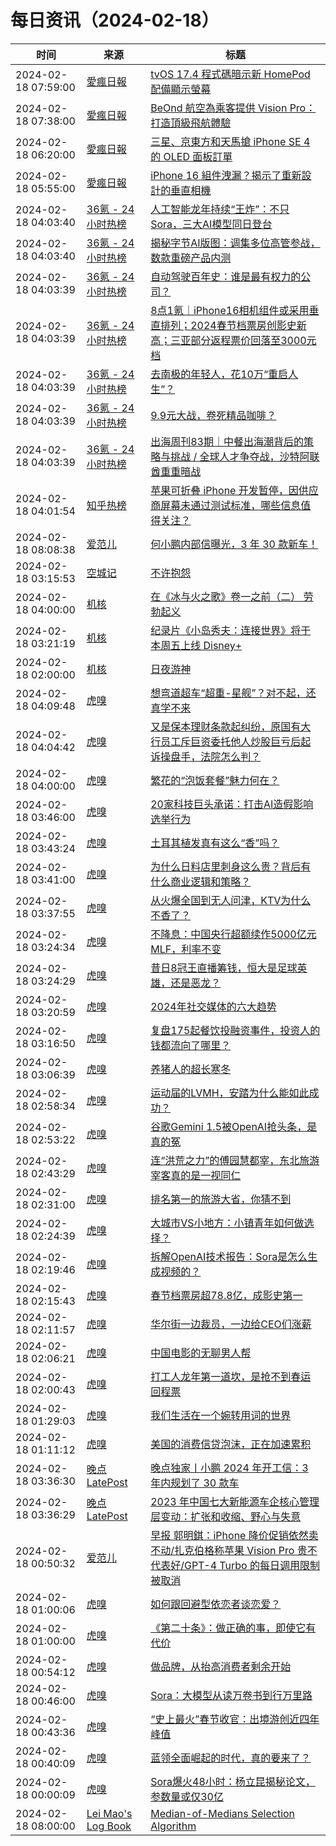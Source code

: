 ﻿# 每日资讯（2024-02-18）

|时间|来源|标题|
|---|---|---|
|2024-02-18 07:59:00|[愛瘋日報](http://www.iphonetaiwan.org/feeds/posts/default)|[tvOS 17.4 程式碼暗示新 HomePod 配備顯示螢幕](https://www.iphonetaiwan.org/2024/02/apple-homepod-innovation-a15-lcd.html)|
|2024-02-18 07:38:00|[愛瘋日報](http://www.iphonetaiwan.org/feeds/posts/default)|[BeOnd 航空為乘客提供 Vision Pro：打造頂級飛航體驗](https://www.iphonetaiwan.org/2024/02/beond-luxury-airlines-apple-vision-pro.html)|
|2024-02-18 06:20:00|[愛瘋日報](http://www.iphonetaiwan.org/feeds/posts/default)|[三星、京東方和天馬搶 iPhone SE 4 的 OLED 面板訂單](https://www.iphonetaiwan.org/2024/02/iphone-se-4-oled-panel-competition.html)|
|2024-02-18 05:55:00|[愛瘋日報](http://www.iphonetaiwan.org/feeds/posts/default)|[iPhone 16 組件洩漏？揭示了重新設計的垂直相機](https://www.iphonetaiwan.org/2024/02/iphone-16-camera-leak.html)|
|2024-02-18 04:03:40|[36氪 - 24小时热榜](https://rss.mifaw.com/articles/5c8bb11a3c41f61efd36683e/5c91d2e23882afa09dff4901)|[人工智能龙年持续“王炸”：不只Sora，三大AI模型同日登台](https://36kr.com/p/2653271600397442)|
|2024-02-18 04:03:40|[36氪 - 24小时热榜](https://rss.mifaw.com/articles/5c8bb11a3c41f61efd36683e/5c91d2e23882afa09dff4901)|[揭秘字节AI版图：调集多位高管参战，数款重磅产品内测](https://36kr.com/p/2653273475071106)|
|2024-02-18 04:03:39|[36氪 - 24小时热榜](https://rss.mifaw.com/articles/5c8bb11a3c41f61efd36683e/5c91d2e23882afa09dff4901)|[自动驾驶百年史：谁是最有权力的公司？](https://36kr.com/p/2651027423904009)|
|2024-02-18 04:03:39|[36氪 - 24小时热榜](https://rss.mifaw.com/articles/5c8bb11a3c41f61efd36683e/5c91d2e23882afa09dff4901)|[8点1氪｜iPhone16相机组件或采用垂直排列；2024春节档票房创影史新高；三亚部分返程票价回落至3000元档](https://36kr.com/p/2653274613496962)|
|2024-02-18 04:03:39|[36氪 - 24小时热榜](https://rss.mifaw.com/articles/5c8bb11a3c41f61efd36683e/5c91d2e23882afa09dff4901)|[去南极的年轻人，花10万“重启人生”？](https://36kr.com/p/2650839471045761)|
|2024-02-18 04:03:39|[36氪 - 24小时热榜](https://rss.mifaw.com/articles/5c8bb11a3c41f61efd36683e/5c91d2e23882afa09dff4901)|[9.9元大战，卷死精品咖啡？](https://36kr.com/p/2651199753683208)|
|2024-02-18 04:03:39|[36氪 - 24小时热榜](https://rss.mifaw.com/articles/5c8bb11a3c41f61efd36683e/5c91d2e23882afa09dff4901)|[出海周刊83期｜中餐出海潮背后的策略与挑战 / 全球人才争夺战，沙特阿联酋重重暗战](https://36kr.com/p/2638354024414344)|
|2024-02-18 04:01:54|[知乎热榜](https://rss.mifaw.com/articles/5c8bb11a3c41f61efd36683e/5c919d543882afa09dff3fa3)|[苹果可折叠 iPhone 开发暂停，因供应商屏幕未通过测试标准，哪些信息值得关注？](https://www.zhihu.com/question/644699291)|
|2024-02-18 08:08:38|[爱范儿](https://www.ifanr.com/feed)|[何小鹏内部信曝光，3 年 30 款新车！](https://www.ifanr.com/1575542?utm_source=rss&utm_medium=rss&utm_campaign=)|
|2024-02-18 03:15:53|[空城记](https://shinekid.com/feed/)|[不许抱怨](https://shinekid.com/2024/02/fobbiden-complaining/)|
|2024-02-18 04:00:00|[机核](https://www.gcores.com/rss)|[在《冰与火之歌》卷一之前（二） 劳勃起义](https://www.gcores.com/articles/176623)|
|2024-02-18 03:21:19|[机核](https://www.gcores.com/rss)|[纪录片《小岛秀夫：连接世界》将于本周五上线 Disney+](https://www.gcores.com/articles/177701)|
|2024-02-18 02:00:00|[机核](https://www.gcores.com/rss)|[日夜游神](https://www.gcores.com/videos/177694)|
|2024-02-18 04:09:48|[虎嗅](https://rss.huxiu.com/)|[想弯道超车“超重-星舰”？对不起，还真学不来](https://www.huxiu.com/article/2683324.html?f=rss)|
|2024-02-18 04:04:42|[虎嗅](https://rss.huxiu.com/)|[又是保本理财条款起纠纷，原国有大行员工斥巨资委托他人炒股巨亏后起诉操盘手，法院怎么判？](https://www.huxiu.com/article/2683346.html?f=rss)|
|2024-02-18 04:00:00|[虎嗅](https://rss.huxiu.com/)|[繁花的“泡饭套餐”魅力何在？](https://www.huxiu.com/article/2682175.html?f=rss)|
|2024-02-18 03:46:00|[虎嗅](https://rss.huxiu.com/)|[20家科技巨头承诺：打击AI造假影响选举行为](https://www.huxiu.com/article/2683345.html?f=rss)|
|2024-02-18 03:43:24|[虎嗅](https://rss.huxiu.com/)|[土耳其植发真有这么“香”吗？](https://www.huxiu.com/article/2672504.html?f=rss)|
|2024-02-18 03:41:00|[虎嗅](https://rss.huxiu.com/)|[为什么日料店里刺身这么贵？背后有什么商业逻辑和策略？](https://www.huxiu.com/article/2680547.html?f=rss)|
|2024-02-18 03:37:55|[虎嗅](https://rss.huxiu.com/)|[从火爆全国到无人问津，KTV为什么不香了？](https://www.huxiu.com/article/2683340.html?f=rss)|
|2024-02-18 03:24:34|[虎嗅](https://rss.huxiu.com/)|[不降息：中国央行超额续作5000亿元MLF，利率不变](https://www.huxiu.com/article/2683341.html?f=rss)|
|2024-02-18 03:24:29|[虎嗅](https://rss.huxiu.com/)|[昔日8冠王直播筹钱，恒大是足球英雄，还是恶龙？](https://www.huxiu.com/article/2683314.html?f=rss)|
|2024-02-18 03:20:59|[虎嗅](https://rss.huxiu.com/)|[2024年社交媒体的六大趋势](https://www.huxiu.com/article/2683304.html?f=rss)|
|2024-02-18 03:16:50|[虎嗅](https://rss.huxiu.com/)|[复盘175起餐饮投融资事件，投资人的钱都流向了哪里？](https://www.huxiu.com/article/2683303.html?f=rss)|
|2024-02-18 03:06:39|[虎嗅](https://rss.huxiu.com/)|[养猪人的超长寒冬](https://www.huxiu.com/article/2680987.html?f=rss)|
|2024-02-18 02:58:34|[虎嗅](https://rss.huxiu.com/)|[运动届的LVMH，安踏为什么能如此成功？](https://www.huxiu.com/article/2680209.html?f=rss)|
|2024-02-18 02:53:22|[虎嗅](https://rss.huxiu.com/)|[谷歌Gemini 1.5被OpenAI抢头条，是真的冤](https://www.huxiu.com/article/2683195.html?f=rss)|
|2024-02-18 02:43:29|[虎嗅](https://rss.huxiu.com/)|[连“洪荒之力”的傅园慧都宰，东北旅游宰客真的是一视同仁](https://www.huxiu.com/article/2683171.html?f=rss)|
|2024-02-18 02:31:00|[虎嗅](https://rss.huxiu.com/)|[排名第一的旅游大省，你猜不到](https://www.huxiu.com/article/2683146.html?f=rss)|
|2024-02-18 02:24:39|[虎嗅](https://rss.huxiu.com/)|[大城市VS小地方：小镇青年如何做选择？](https://www.huxiu.com/article/2678336.html?f=rss)|
|2024-02-18 02:19:46|[虎嗅](https://rss.huxiu.com/)|[拆解OpenAI技术报告：Sora是怎么生成视频的？](https://www.huxiu.com/article/2683137.html?f=rss)|
|2024-02-18 02:15:43|[虎嗅](https://rss.huxiu.com/)|[春节档票房超78.8亿，成影史第一](https://www.huxiu.com/article/2683158.html?f=rss)|
|2024-02-18 02:11:57|[虎嗅](https://rss.huxiu.com/)|[华尔街一边裁员，一边给CEO们涨薪](https://www.huxiu.com/article/2683129.html?f=rss)|
|2024-02-18 02:06:21|[虎嗅](https://rss.huxiu.com/)|[中国电影的无聊男人帮](https://www.huxiu.com/article/2683170.html?f=rss)|
|2024-02-18 02:00:43|[虎嗅](https://rss.huxiu.com/)|[打工人龙年第一道坎，是抢不到春运回程票](https://www.huxiu.com/article/2682869.html?f=rss)|
|2024-02-18 01:29:03|[虎嗅](https://rss.huxiu.com/)|[我们生活在一个婉转用词的世界](https://www.huxiu.com/article/2683163.html?f=rss)|
|2024-02-18 01:11:12|[虎嗅](https://rss.huxiu.com/)|[美国的消费信贷泡沫，正在加速累积](https://www.huxiu.com/article/2683114.html?f=rss)|
|2024-02-18 03:36:30|[晚点LatePost](https://feedpress.me/wx-postlate)|[晚点独家丨小鹏 2024 年开工信：3 年内规划了 30 款车](http://mp.weixin.qq.com/s?__biz=MzU3Mjk1OTQ0Ng%3D%3D&mid=2247512664&idx=2&sn=91b16eb5a897aae74056726662e30952)|
|2024-02-18 03:36:29|[晚点LatePost](https://feedpress.me/wx-postlate)|[2023 年中国七大新能源车企核心管理层变动：扩张和收缩、野心与失意](http://mp.weixin.qq.com/s?__biz=MzU3Mjk1OTQ0Ng%3D%3D&mid=2247512664&idx=1&sn=bcaf0141002e2473a8e6e675d2f39bb1)|
|2024-02-18 00:50:32|[爱范儿](https://www.ifanr.com/feed)|[早报 郭明錤：iPhone 降价促销依然卖不动/扎克伯格称苹果 Vision Pro 贵不代表好/GPT-4 Turbo 的每日调用限制被取消](https://www.ifanr.com/1575521?utm_source=rss&utm_medium=rss&utm_campaign=)|
|2024-02-18 01:00:06|[虎嗅](https://rss.huxiu.com/)|[如何跟回避型依恋者谈恋爱？](https://www.huxiu.com/article/2642172.html?f=rss)|
|2024-02-18 01:00:00|[虎嗅](https://rss.huxiu.com/)|[《第二十条》：做正确的事，即使它有代价](https://www.huxiu.com/article/2681458.html?f=rss)|
|2024-02-18 00:54:12|[虎嗅](https://rss.huxiu.com/)|[做品牌，从抬高消费者剩余开始](https://www.huxiu.com/article/2682866.html?f=rss)|
|2024-02-18 00:46:00|[虎嗅](https://rss.huxiu.com/)|[Sora：大模型从读万卷书到行万里路](https://www.huxiu.com/article/2682875.html?f=rss)|
|2024-02-18 00:43:36|[虎嗅](https://rss.huxiu.com/)|[“史上最火”春节收官：出境游创近四年峰值](https://www.huxiu.com/article/2682879.html?f=rss)|
|2024-02-18 00:40:09|[虎嗅](https://rss.huxiu.com/)|[蓝领全面崛起的时代，真的要来了？](https://www.huxiu.com/article/2682857.html?f=rss)|
|2024-02-18 00:00:09|[虎嗅](https://rss.huxiu.com/)|[Sora爆火48小时：杨立昆揭秘论文，参数量或仅30亿](https://www.huxiu.com/article/2682861.html?f=rss)|
|2024-02-18 08:00:00|[Lei Mao's Log Book](https://leimao.github.io/atom.xml)|[Median-of-Medians Selection Algorithm](https://leimao.github.io/blog/Median-of-Medians-Select-Algorithm/)|
